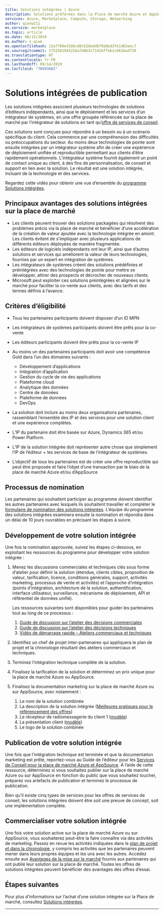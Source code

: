 ```yaml
---
title: Solutions intégrées | Azure
description: Solutions préférées dans la Place de marché Azure et AppSource
services: Azure, Marketplace, Compute, Storage, Networking
author: qianw211
ms.service: marketplace
ms.topic: article
ms.date: 08/15/2019
ms.author: v-qiwe
ms.openlocfilehash: 13a7769e310bcd0cb28eddbf9dded3fe1d62eec7
ms.sourcegitcommit: 1752581945226a748b3c7141bffeb1c0616ad720
ms.translationtype: HT
ms.contentlocale: fr-FR
ms.lasthandoff: 09/14/2019
ms.locfileid: "70993682"
---
```

# <a name="publishing-integrated-solutions"></a>Solutions intégrées de publication

Les solutions intégrées associent plusieurs technologies de solutions d’éditeurs indépendants, ainsi que le déploiement et les services d’un intégrateur de systèmes, en une offre groupée référencée sur la place de marché par l’intégrateur de solutions en tant qu’[offre de services de conseil](https://docs.microsoft.com/azure/marketplace/consulting-services).

Ces solutions sont conçues pour répondre à un besoin ou à un scénario spécifique du client. Cela commence par une compréhension des difficultés ou préoccupations du secteur. Au moins deux technologies de pointe sont ensuite intégrées par un intégrateur système afin de créer une expérience de déploiement unifiée et reproductible permettant aux clients d’être rapidement opérationnels. L’intégrateur système fournit également un point de contact unique au client, à des fins de personnalisation, de conseil et support en lien avec la solution. Le résultat est une solution intégrée, incluant de la technologie et des services.

Regardez cette vidéo pour obtenir une vue d’ensemble du [programme Solutions intégrées](https://aka.ms/AA5qos4).

## <a name="key-benefits-to-integrated-solutions-in-the-marketplace"></a>Principaux avantages des solutions intégrées sur la place de marché

* Les clients peuvent trouver des solutions packagées qui résolvent des problèmes précis via la place de marché et bénéficier d’une accélération de la création de valeur ajoutée avec la technologie intégrée en amont. Les clients évitent de s’impliquer avec plusieurs applications de différents éditeurs déployées de manière fragmentée.
* Les éditeurs de logiciels indépendants ont leur IP, ainsi que d’autres solutions et services qui améliorent la valeur de leurs technologies, fournies par un expert en intégration de systèmes.
* Les intégrateurs de systèmes créent des solutions prédéfinies et préintégrées avec des technologies de pointe pour mettre se développer, attirer des prospects et décrocher de nouveaux clients.
* Microsoft peut exploiter ces solutions préintégrées et alignées sur le marché pour faciliter la co-vente aux clients, avec des tarifs et des termes définis à l’avance. 

## <a name="eligibility-criteria"></a>Critères d’éligibilité

* Tous les partenaires participants doivent disposer d’un ID MPN
* Les intégrateurs de systèmes participants doivent être prêts pour la co-vente
* Les éditeurs participants doivent être prêts pour la co-vente IP 
* Au moins un des partenaires participants doit avoir une compétence Gold dans l’un des domaines suivants :

    * Développement d’applications
    * Intégration d’application
    * Gestion du cycle de vie des applications
    * Plateforme cloud
    * Analytique des données
    * Centre de données
    * Plateforme de données
    * DevOps

* La solution doit inclure au moins deux organisations partenaires, rassemblant l’ensemble des IP et des services pour une solution client et une expérience complètes.
* L’IP du partenaire doit être basée sur Azure, Dynamics 365 et/ou Power Platform.
* L’IP de la solution intégrée doit représenter autre chose que simplement l’IP de l’éditeur + les services de base de l’intégrateur de systèmes.
* L’objectif de tous les partenaires est de créer une offre reproductible qui peut être proposée et faire l’objet d’une transaction par le biais de la place de marché Azure et/ou d’AppSource

## <a name="nomination-process"></a>Processus de nomination

Les partenaires qui souhaitent participer au programme doivent identifier les autres partenaires avec lesquels ils souhaitent travailler et compléter le [formulaire de nomination des solutions intégrées](https://aka.ms/AA5qicu). L’équipe du programme des solutions intégrées examinera ensuite la nomination et répondra dans un délai de 10 jours ouvrables en précisant les étapes à suivre. 

## <a name="developing-your-integrated-solution"></a>Développement de votre solution intégrée 

Une fois la nomination approuvée, suivez les étapes ci-dessous, en exploitant les ressources du programme pour développer votre solution intégrée : 

1. Menez les discussions commerciales et techniques clés sous forme d’atelier pour définir la solution (étendue, clients cibles, proposition de valeur, tarification, licence, conditions générales, support, activités marketing, processus de vente et activités) et l’approche d’intégration (points d’intégration, architecture de la solution, authentification, interface utilisateur, surveillance, mécanisme de déploiement, API et référentiel de données unifié). 

    Les ressources suivantes sont disponibles pour guider les partenaires tout au long de ce processus :

    1. [Guide de discussion sur l’atelier des décisions commerciales](https://aka.ms/AA5qicx)
    1. [Guide de discussion sur l’atelier des décisions techniques](https://aka.ms/AA5qid1)
    1. [Vidéo de démarrage rapide – Ateliers commerciaux et techniques](https://aka.ms/AA5qos9)

1. Identifiez un chef de projet inter-partenaires qui appliquera le plan de projet et la chronologie résultant des ateliers commerciaux et techniques.

1. Terminez l’intégration technique complète de la solution.

1. Finalisez la tarification de la solution et déterminez un prix unique pour la place de marché Azure ou AppSource.

1. Finalisez la documentation marketing sur la place de marché Azure ou sur AppSource, avec notamment :

    1. Le nom de la solution combinée
    2. La description de la solution intégrée ([Meilleures pratiques pour le référencement des offres](https://docs.microsoft.com/azure/marketplace/gtm-offer-listing-best-practices))
    1. Le récepteur de radiomessagerie du client 1 ([modèle](https://aka.ms/AA5s08a))
    1. La présentation client ([modèle](https://aka.ms/AA5s7ql))
    1. Le logo de la solution combinée 

## <a name="publishing-your-integrated-solution"></a>Publication de votre solution intégrée 

Une fois que l’intégration technique est terminée et que la documentation marketing est prête, reportez-vous au Guide de l’éditeur pour les [Services de Conseil pour la place de marché Azure et AppSource](https://docs.microsoft.com/azure/marketplace/consulting-services). À l’aide de cette ressource, déterminez si vous souhaitez publier sur la place de marché Azure ou sur AppSource en fonction du public que vous souhaitez toucher, préparez vos artefacts de publication et terminez le processus de publication.

Bien qu’il existe cinq types de services pour les offres de services de conseil, les solutions intégrées doivent être soit une preuve de concept, soit une implémentation complète.

## <a name="going-to-market-with-your-integrated-solution"></a>Commercialiser votre solution intégrée 

Une fois votre solution active sur la place de marché Azure ou sur AppSource, vous souhaiterez peut-être la faire connaître via des activités de marketing. Passez en revue les activités indiquées dans le [plan de projet et dans la chronologie](https://aka.ms/AA5qiuc), y compris les activités que les partenaires peuvent mener dans leurs propres équipes et les uns avec les autres. Accédez ensuite aux [Avantages de la mise sur le marché](https://docs.microsoft.com/azure/marketplace/gtm-your-marketplace-benefits#list-trial-and-consulting-benefits) fournis aux partenaires qui ont publié leur solution sur la place de marché. Toutes les offres de solutions intégrées peuvent bénéficier des avantages des offres d’essai.

## <a name="next-steps"></a>Étapes suivantes

Pour plus d’informations sur l’achat d’une solution intégrée sur la Place de marché, consultez [Solutions intégrées](https://docs.microsoft.com/azure/marketplace/integrated-solutions).

---
